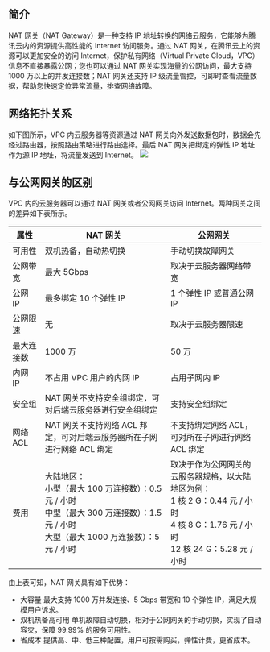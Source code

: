 ## 简介
NAT 网关（NAT Gateway）是一种支持 IP 地址转换的网络云服务，它能够为腾讯云内的资源提供高性能的 Internet 访问服务。通过 NAT 网关，在腾讯云上的资源可以更加安全的访问 Internet，保护私有网络（Virtual Private Cloud，VPC）信息不直接暴露公网；您也可以通过 NAT 网关实现海量的公网访问，最大支持 1000 万以上的并发连接数；NAT 网关还支持 IP 级流量管控，可即时查看流量数据，帮助您快速定位异常流量，排查网络故障。

## 网络拓扑关系
如下图所示，VPC 内云服务器等资源通过 NAT 网关向外发送数据包时，数据会先经过路由器，按照路由策略进行路由选择。最后 NAT 网关把绑定的弹性 IP 地址作为源 IP 地址，将流量发送到 Internet。
![](https://main.qcloudimg.com/raw/3c4bdc38f992ab789eac9a53ccca9914.png)

## 与公网网关的区别
VPC 内的云服务器可以通过 NAT 网关或者公网网关访问 Internet。两种网关之间的差异如下表所示。

| 属性     | NAT 网关                                    | 公网网关                                     |
| ------ | ---------------------------------------- | ---------------------------------------- |
| 可用性    | 双机热备，自动热切换                               | 手动切换故障网关                                 |
| 公网带宽   | 最大 5Gbps                                 | 取决于云服务器网络带宽                              |
| 公网 IP  | 最多绑定 10 个弹性 IP                           | 1 个弹性 IP 或普通公网 IP                      |
| 公网限速   | 无                                        | 取决于云服务器限速                                |
| 最大连接数  | 1000 万                                   | 50 万                                      |
| 内网 IP  | 不占用 VPC 用户的内网 IP                          | 占用子网内 IP                                 |
| 安全组    | NAT 网关不支持安全组绑定，可对后端云服务器进行安全组绑定     | 支持安全组绑定             |
| 网络 ACL | NAT 网关不支持网络 ACL 邦定，可对后端云服务器所在子网进行网络 ACL 绑定 | 不支持绑定网络 ACL，可对所在子网进行网络 ACL  绑定   |
| 费用     | 大陆地区：<br/>小型（最大 100 万连接数）：0.5 元 / 小时<br/>中型（最大 300 万连接数）：1.5 元 / 小时<br/>大型（最大 1000 万连接数）：5 元 / 小时 | 取决于作为公网网关的云服务器规格，以大陆地区为例：<br/>1 核 2 G：0.44 元 / 小时<br/>4 核 8 G：1.76 元 / 小时<br/>12 核 24 G：5.28 元 / 小时 |

由上表可知，NAT 网关具有如下优势：
- 大容量
最大支持 1000 万并发连接、5 Gbps 带宽和 10 个弹性 IP，满足大规模用户诉求。
- 双机热备高可用
单机故障自动切换，相对于公网网关的手动切换，实现了自动容灾，保障 99.99% 的服务可用性。
- 省成本
提供高、中、低三种配置，用户可按需购买，弹性计费，更省成本。
